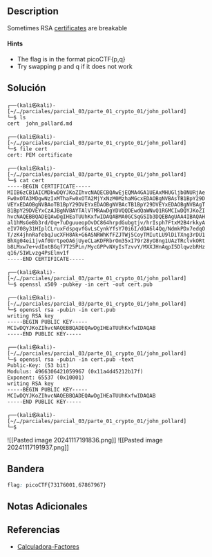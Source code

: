 ## Description

Sometimes RSA [certificates](https://jupiter.challenges.picoctf.org/static/c882787a19ed5d627eea50f318d87ac5/cert) are breakable
#### Hints
- The flag is in the format picoCTF{p,q}
- Try swapping p and q if it does not work
## Solución

```shell
┌──(kali㉿kali)-[~/…/parciales/parcial_03/parte_01_crypto_01/john_pollard]
└─$ ls
cert  john_pollard.md
                                                                                                                     
┌──(kali㉿kali)-[~/…/parciales/parcial_03/parte_01_crypto_01/john_pollard]
└─$ file cert        
cert: PEM certificate
                                                                                                                     
┌──(kali㉿kali)-[~/…/parciales/parcial_03/parte_01_crypto_01/john_pollard]
└─$ cat cert                                      
-----BEGIN CERTIFICATE-----
MIIB6zCB1AICMDkwDQYJKoZIhvcNAQECBQAwEjEQMA4GA1UEAxMHUGljb0NURjAe
Fw0xOTA3MDgwNzIxMThaFw0xOTA2MjYxNzM0MzhaMGcxEDAOBgNVBAsTB1BpY29D
VEYxEDAOBgNVBAoTB1BpY29DVEYxEDAOBgNVBAcTB1BpY29DVEYxEDAOBgNVBAgT
B1BpY29DVEYxCzAJBgNVBAYTAlVTMRAwDgYDVQQDEwdQaWNvQ1RGMCIwDQYJKoZI
hvcNAQEBBQADEQAwDgIHEaTUUhKxfwIDAQABMA0GCSqGSIb3DQEBAgUAA4IBAQAH
al1hMsGeBb3rd/Oq+7uDguueopOvDC864hrpdGubgtjv/hrIsph7FtxM2B4rkkyA
eIV708y31HIplCLruxFdspqvfGvLsCynkYfsY70i6I/dOA6l4Qq/NdmkPDx7edqO
T/zK4jhnRafebqJucXFH8Ak+G6ASNRWhKfFZJTWj5CoyTMIutLU9lDiTXng3rDU1
BhXg04ei1jvAf0UrtpeOA6jUyeCLaKDFRbrOm35xI79r28yO8ng1UAzTRclvkORt
b8LMxw7e+vdIntBGqf7T25PLn/MycGPPvNXyIsTzvvY/MXXJHnAqpI5DlqwzbRHz
q16/S1WLvzg4PsElmv1f
-----END CERTIFICATE-----
                                                                                                                     
┌──(kali㉿kali)-[~/…/parciales/parcial_03/parte_01_crypto_01/john_pollard]
└─$ openssl x509 -pubkey -in cert -out cert.pub                                
                                                                                                                     
┌──(kali㉿kali)-[~/…/parciales/parcial_03/parte_01_crypto_01/john_pollard]
└─$ openssl rsa -pubin -in cert.pub 
writing RSA key
-----BEGIN PUBLIC KEY-----
MCIwDQYJKoZIhvcNAQEBBQADEQAwDgIHEaTUUhKxfwIDAQAB
-----END PUBLIC KEY-----
                                                                                                                     
┌──(kali㉿kali)-[~/…/parciales/parcial_03/parte_01_crypto_01/john_pollard]
└─$ openssl rsa -pubin -in cert.pub -text
Public-Key: (53 bit)
Modulus: 4966306421059967 (0x11a4d45212b17f)
Exponent: 65537 (0x10001)
writing RSA key
-----BEGIN PUBLIC KEY-----
MCIwDQYJKoZIhvcNAQEBBQADEQAwDgIHEaTUUhKxfwIDAQAB
-----END PUBLIC KEY-----
                                                                                                                     
┌──(kali㉿kali)-[~/…/parciales/parcial_03/parte_01_crypto_01/john_pollard]
└─$ 

```

![[Pasted image 20241117191836.png]]
![[Pasted image 20241117191937.png]]

## Bandera
```css
flag: picoCTF{73176001,67867967}
```
## Notas Adicionales

## Referencias
- [Calculadora-Factores](https://www.alpertron.com.ar/ECM.HTM)